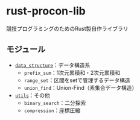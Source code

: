# rust-procon-lib
競技プログラミングのためのRust製自作ライブラリ

## モジュール
- [`data_structure`](/src/data_structure/README.md)：データ構造系
  - `prefix_sum`：1次元累積和・2次元累積和
  - `range_set`：区間をsetで管理するデータ構造
  - `union_find`：Union-Find（素集合データ構造）
- [`utils`](/src/utils/README.md)：その他
  - `binary_search`：二分探索
  - `compression`：座標圧縮
